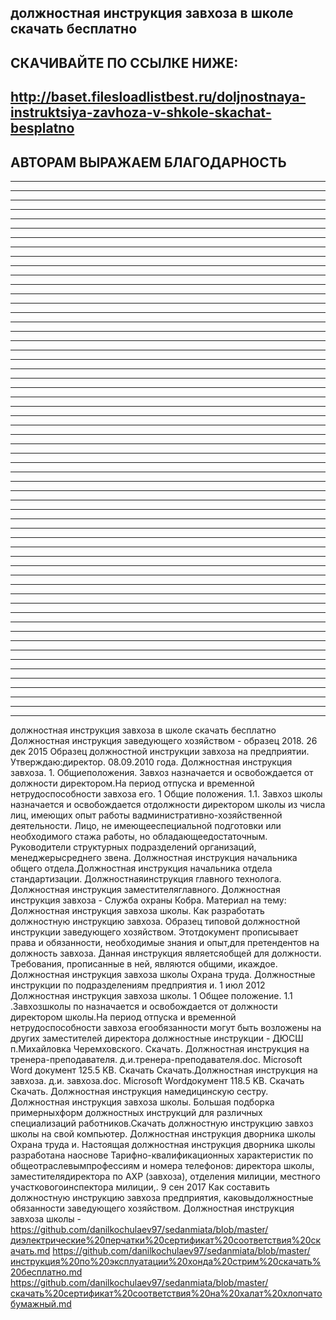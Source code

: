 должностная инструкция завхоза в школе скачать бесплатно
--------------------------------------------------
СКАЧИВАЙТЕ ПО ССЫЛКЕ НИЖЕ:
--------------------------------------------------
http://baset.filesloadlistbest.ru/doljnostnaya-instruktsiya-zavhoza-v-shkole-skachat-besplatno
--------------------------------------------------
АВТОРАМ ВЫРАЖАЕМ БЛАГОДАРНОСТЬ
--------------------------------------------------
--------------------------------------------------
--------------------------------------------------
--------------------------------------------------
--------------------------------------------------
--------------------------------------------------
--------------------------------------------------
--------------------------------------------------
--------------------------------------------------
--------------------------------------------------
--------------------------------------------------
--------------------------------------------------
--------------------------------------------------
--------------------------------------------------
--------------------------------------------------
--------------------------------------------------
--------------------------------------------------
--------------------------------------------------
--------------------------------------------------
--------------------------------------------------
--------------------------------------------------
--------------------------------------------------
--------------------------------------------------
--------------------------------------------------
--------------------------------------------------
--------------------------------------------------
--------------------------------------------------
--------------------------------------------------
--------------------------------------------------
--------------------------------------------------
--------------------------------------------------
--------------------------------------------------
--------------------------------------------------
--------------------------------------------------
--------------------------------------------------
--------------------------------------------------
--------------------------------------------------
--------------------------------------------------
--------------------------------------------------
--------------------------------------------------
--------------------------------------------------
--------------------------------------------------
--------------------------------------------------
--------------------------------------------------
--------------------------------------------------
--------------------------------------------------
--------------------------------------------------
--------------------------------------------------
--------------------------------------------------
--------------------------------------------------
--------------------------------------------------
--------------------------------------------------
--------------------------------------------------
--------------------------------------------------
--------------------------------------------------
--------------------------------------------------
--------------------------------------------------
--------------------------------------------------
--------------------------------------------------
должностная инструкция завхоза в школе скачать бесплатно Должностная инструкция заведующего хозяйством - образец 2018. 26 дек 2015  Образец должностной инструкции завхоза на предприятии. Утверждаю:директор. 08.09.2010 года. Должностная инструкция завхоза. 1. Общиеположения. Завхоз назначается и освобождается от должности директором.На период отпуска и временной нетрудоспособности завхоза его. 1 Общие положения. 1.1. Завхоз школы назначается и освобождается отдолжности директором школы из числа лиц, имеющих опыт работы вадминистративно-хозяйственной деятельности. Лицо, не имеющееспециальной подготовки или необходимого стажа работы, но обладающеедостаточным. Руководители структурных подразделений организаций, менеджерысреднего звена. Должностная инструкция начальника общего отдела.Должностная инструкция начальника отдела стандартизации. Должностнаяинструкция главного технолога. Должностная инструкция заместителяглавного. Должностная инструкция завхоза - Служба охраны Кобра. Материал на тему: Должностная инструкция завхоза школы. Как разработать должностную инструкцию завхоза. Образец типовой должностной инструкции заведующего хозяйством. Этотдокумент прописывает права и обязанности, необходимые знания и опыт,для претендентов на должность завхоза. Данная инструкция являетсяобщей для должности. Требования, прописанные в ней, являются общими, икаждое. Должностная инструкция завхоза школы  Охрана труда. Должностные инструкции по подразделениям предприятия и. 1 июл 2012  Должностная инструкция завхоза школы. 1 Общее положение. 1.1 .Завхозшколы по назначается и освобождается от должности директором школы.На период отпуска и временной нетрудоспособности завхоза егообязанности могут быть возложены на других заместителей директора
должностные инструкции - ДЮСШ п.Михайловка Черемховского. Скачать. Должностная инструкция на тренера-преподавателя. д.и.тренера-преподавателя.doc. Microsoft Word документ 125.5 KB. Скачать  Скачать.Должностная инструкция на завхоза. д.и. завхоза.doc. Microsoft Wordдокумент 118.5 KB. Скачать  Скачать. Должностная инструкция намедицинскую сестру. Должностная инструкция завхоза школы. Большая подборка примерныхформ должностных инструкций для различных специализаций работников.Скачать должностную инструкцию завхоз школы на свой компьютер. Должностная инструкция дворника школы  Охрана труда и. Настоящая должностная инструкция дворника школы разработана наоснове Тарифно-квалификационных характеристик по общеотраслевымпрофессиям  и номера телефонов: директора школы, заместителядиректора по АХР (завхоза), отделения милиции, местного участковогоинспектора милиции,. 9 сен 2017  Как составить должностную инструкцию завхоза предприятия, каковыдолжностные обязанности заведующего хозяйством. Должностная инструкция завхоза школы -
https://github.com/danilkochulaev97/sedanmiata/blob/master/диэлектрические%20перчатки%20сертификат%20соответствия%20скачать.md
https://github.com/danilkochulaev97/sedanmiata/blob/master/инструкция%20по%20эксплуатации%20хонда%20стрим%20скачать%20бесплатно.md
https://github.com/danilkochulaev97/sedanmiata/blob/master/скачать%20сертификат%20соответствия%20на%20халат%20хлопчатобумажный.md